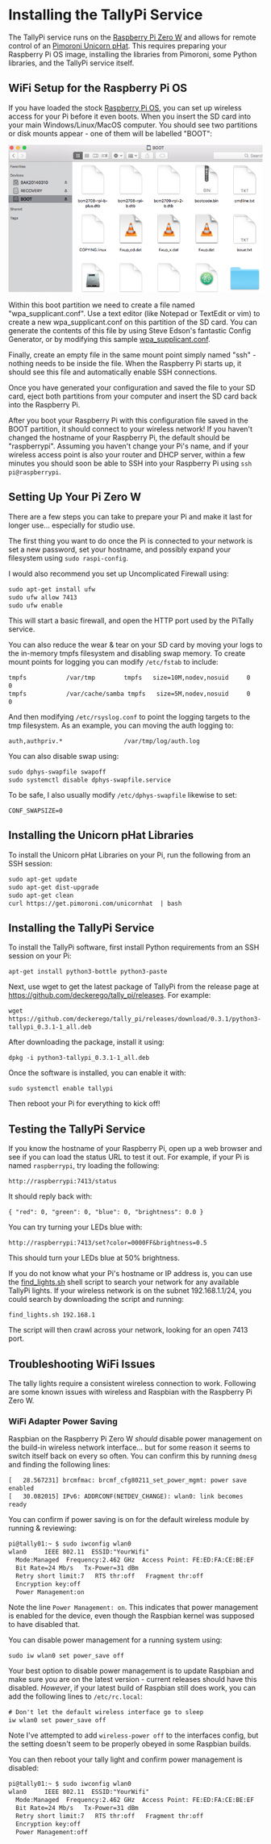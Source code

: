 # Installing the TallyPi Service

The TallyPi service runs on the
[Raspberry Pi Zero W](https://www.raspberrypi.org/products/raspberry-pi-zero-w/)
and allows for remote control of an
[Pimoroni Unicorn pHat](https://shop.pimoroni.com/products/unicorn-phat).
This requires preparing your Raspberry Pi OS image,
installing the libraries from Pimoroni, some Python libraries,
and the TallyPi service itself.


## WiFi Setup for the Raspberry Pi OS

If you have loaded the stock
[Raspberry Pi OS](https://www.raspberrypi.org/downloads/raspberry-pi-os/), you
can set up wireless access for your Pi before it even boots. When you insert
the SD card into your main Windows/Linux/MacOS computer. You should see two
partitions or disk mounts appear - one of them will be labelled "BOOT":

![Mounting the boot partition](./images/boot_part.png)

Within this boot partition we need to create a file named "wpa_supplicant.conf".
Use a text editor (like Notepad or TextEdit or vim) to create a new
wpa_supplicant.conf on this partition of the SD card. You can generate the
contents of this file by using Steve Edson's fantastic Config Generator,
or by modifying this sample [wpa_supplicant.conf](./wpa_supplicant.conf).

Finally, create an empty file in the same mount point simply named "ssh" -
nothing needs to be inside the file. When the Raspberry Pi starts up,
it should see this file and automatically enable SSH connections.

Once you have generated your configuration and saved the file to your SD card,
eject both partitions from your computer and insert the SD card back
into the Raspberry Pi.

After you boot your Raspberry Pi with this configuration file saved in the
BOOT partition, it should connect to your wireless network! If you haven't
changed the hostname of your Raspberry Pi, the default should be "raspberrypi".
Assuming you haven't change your Pi's name, and if your wireless access point
is also your router and DHCP server, within a few minutes you should soon be
able to SSH into your Raspberry Pi using `ssh pi@raspberrypi`.


## Setting Up Your Pi Zero W

There are a few steps you can take to prepare your Pi and make it last
for longer use... especially for studio use.

The first thing you want to do once the Pi is connected to your network is
set a new password, set your hostname, and possibly expand your filesystem
using `sudo raspi-config`.



I would also recommend you set up Uncomplicated Firewall using:

    sudo apt-get install ufw
    sudo ufw allow 7413
    sudo ufw enable

This will start a basic firewall, and open the HTTP port used by the
PiTally service.

You can also reduce the wear & tear on your SD card by moving your logs
to the in-memory tmpfs filesystem and disabling swap memory. To create
mount points for logging you can modify `/etc/fstab` to include:

    tmpfs           /var/tmp        tmpfs   size=10M,nodev,nosuid     0       0
    tmpfs           /var/cache/samba tmpfs   size=5M,nodev,nosuid     0       0

And then modifying `/etc/rsyslog.conf` to point the logging targets to the
tmp filesystem. As an example, you can moving the auth logging to:

    auth,authpriv.*                 /var/tmp/log/auth.log

You can also disable swap using:

    sudo dphys-swapfile swapoff
    sudo systemctl disable dphys-swapfile.service

To be safe, I also usually modify `/etc/dphys-swapfile` likewise to set:

    CONF_SWAPSIZE=0


## Installing the Unicorn pHat Libraries

To install the Unicorn pHat Libraries on your Pi, run the following from
an SSH session:

    sudo apt-get update
    sudo apt-get dist-upgrade
    sudo apt-get clean
    curl https://get.pimoroni.com/unicornhat  | bash


## Installing the TallyPi Service

To install the TallyPi software, first install Python requirements from an
SSH session on your Pi:

    apt-get install python3-bottle python3-paste

Next, use wget to get the latest package of TallyPi from the release page
at https://github.com/deckerego/tally_pi/releases. For example:

    wget https://github.com/deckerego/tally_pi/releases/download/0.3.1/python3-tallypi_0.3.1-1_all.deb

After downloading the package, install it using:

    dpkg -i python3-tallypi_0.3.1-1_all.deb

Once the software is installed, you can enable it with:

    sudo systemctl enable tallypi

Then reboot your Pi for everything to kick off!


## Testing the TallyPi Service

If you know the hostname of your Raspberry Pi, open up a web browser and
see if you can load the status URL to test it out. For example, if your
Pi is named `raspberrypi`, try loading the following:

    http://raspberrypi:7413/status

It should reply back with:

    { "red": 0, "green": 0, "blue": 0, "brightness": 0.0 }

You can try turning your LEDs blue with:

    http://raspberrypi:7413/set?color=0000FF&brightness=0.5

This should turn your LEDs blue at 50% brightness.

If you do not know what your Pi's hostname or IP address is, you can use the
[find_lights.sh](../scripts/find_lights.sh) shell script to search your network
for any available TallyPi lights. If your wireless network is on the subnet
192.168.1.1/24, you could search by downloading the script and running:

    find_lights.sh 192.168.1

The script will then crawl across your network, looking for an
open 7413 port.


## Troubleshooting WiFi Issues

The tally lights require a consistent wireless connection to work. Following are some known issues with wireless and Raspbian with the Raspberry Pi Zero W.

### WiFi Adapter Power Saving

Raspbian on the Raspberry Pi Zero W _should_ disable power management on the build-in wireless network interface... but for some reason it seems to switch itself back on every so often. You can confirm this by running `dmesg` and finding the following lines:

    [   28.567231] brcmfmac: brcmf_cfg80211_set_power_mgmt: power save enabled
    [   30.082015] IPv6: ADDRCONF(NETDEV_CHANGE): wlan0: link becomes ready

You can confirm if power saving is on for the default wireless module by running & reviewing:

    pi@tally01:~ $ sudo iwconfig wlan0
    wlan0     IEEE 802.11  ESSID:"YourWifi"  
      Mode:Managed  Frequency:2.462 GHz  Access Point: FE:ED:FA:CE:BE:EF   
      Bit Rate=24 Mb/s   Tx-Power=31 dBm   
      Retry short limit:7   RTS thr:off   Fragment thr:off
      Encryption key:off
      Power Management:on

Note the line `Power Management: on`. This indicates that power management is enabled for the device, even though the Raspbian kernel was supposed to have disabled that.

You can disable power management for a running system using:

    sudo iw wlan0 set power_save off

Your best option to disable power management is to update Raspbian and make sure you are on the latest version - current releases should have this disabled. _However_, if your latest build of Raspbian still does work, you can add the following lines to `/etc/rc.local`:

    # Don't let the default wireless interface go to sleep
    iw wlan0 set power_save off

Note I've attempted to add `wireless-power off` to the interfaces config, but the setting doesn't seem to be properly obeyed in some Raspbian builds.

You can then reboot your tally light and confirm power management is disabled:

    pi@tally01:~ $ sudo iwconfig wlan0
    wlan0     IEEE 802.11  ESSID:"YourWifi"  
      Mode:Managed  Frequency:2.462 GHz  Access Point: FE:ED:FA:CE:BE:EF   
      Bit Rate=24 Mb/s   Tx-Power=31 dBm   
      Retry short limit:7   RTS thr:off   Fragment thr:off
      Encryption key:off
      Power Management:off
